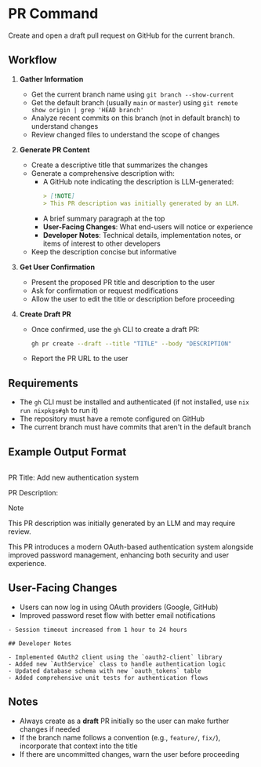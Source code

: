 # PR Command

Create and open a draft pull request on GitHub for the current branch.

## Workflow

1. **Gather Information**
   - Get the current branch name using `git branch --show-current`
   - Get the default branch (usually `main` or `master`) using `git remote show origin | grep 'HEAD branch'`
   - Analyze recent commits on this branch (not in default branch) to understand changes
   - Review changed files to understand the scope of changes

2. **Generate PR Content**
   - Create a descriptive title that summarizes the changes
   - Generate a comprehensive description with:
     - A GitHub note indicating the description is LLM-generated:
       ```markdown
       > [!NOTE]
       > This PR description was initially generated by an LLM.
       ```
     - A brief summary paragraph at the top
     - **User-Facing Changes**: What end-users will notice or experience
     - **Developer Notes**: Technical details, implementation notes, or items of interest to other developers
   - Keep the description concise but informative

3. **Get User Confirmation**
   - Present the proposed PR title and description to the user
   - Ask for confirmation or request modifications
   - Allow the user to edit the title or description before proceeding

4. **Create Draft PR**
   - Once confirmed, use the `gh` CLI to create a draft PR:
     ```bash
     gh pr create --draft --title "TITLE" --body "DESCRIPTION"
     ```
   - Report the PR URL to the user

## Requirements

- The `gh` CLI must be installed and authenticated (if not installed, use `nix run nixpkgs#gh` to run it)
- The repository must have a remote configured on GitHub
- The current branch must have commits that aren't in the default branch

## Example Output Format

```
```
PR Title: Add new authentication system

PR Description:
> [!NOTE]
> This PR description was initially generated by an LLM and may require review.

This PR introduces a modern OAuth-based authentication system alongside improved password management, enhancing both security and user experience.

## User-Facing Changes

- Users can now log in using OAuth providers (Google, GitHub)
- Improved password reset flow with better email notifications
```
- Session timeout increased from 1 hour to 24 hours

## Developer Notes

- Implemented OAuth2 client using the `oauth2-client` library
- Added new `AuthService` class to handle authentication logic
- Updated database schema with new `oauth_tokens` table
- Added comprehensive unit tests for authentication flows
```

## Notes

- Always create as a **draft** PR initially so the user can make further changes if needed
- If the branch name follows a convention (e.g., `feature/`, `fix/`), incorporate that context into the title
- If there are uncommitted changes, warn the user before proceeding
